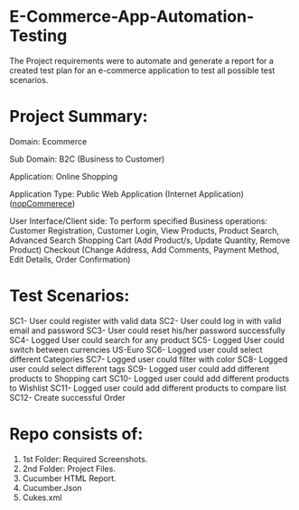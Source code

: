 # E-Commerce-App-Automation-Testing

The Project requirements were to automate and generate a report for a created test plan for an e-commerce application to test all possible test scenarios.

# Project Summary:

Domain: Ecommerce

Sub Domain: B2C (Business to Customer)

Application: Online Shopping

Application Type: Public Web Application (Internet Application) ([nopCommerece](https://demo.nopcommerce.com/))

User Interface/Client side: To perform specified Business operations:
Customer Registration, Customer Login,
View Products, Product Search, Advanced Search
Shopping Cart (Add Product/s, Update Quantity, Remove Product)
Checkout (Change Address, Add Comments, Payment Method, Edit Details, Order Confirmation)

# Test Scenarios:
SC1- User could register with valid data
SC2- User could log in with valid email and password
SC3- User could reset his/her password successfully
SC4- Logged User could search for any product
SC5- Logged User could switch between currencies US-Euro
SC6- Logged user could select different Categories
SC7- Logged user could filter with color
SC8- Logged user could select different tags
SC9- Logged user could add different products to Shopping cart
SC10- Logged user could add different products to Wishlist
SC11- Logged user could add different products to compare list
SC12- Create successful Order

# Repo consists of:

1) 1st Folder: Required Screenshots.
2) 2nd Folder: Project Files.
3) Cucumber HTML Report.
4) Cucumber.Json
5) Cukes.xml
